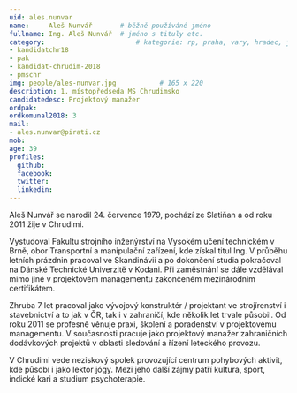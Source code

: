 ```yaml
---
uid: ales.nunvar
name:     Aleš Nunvář		# běžně používáné jméno
fullname: Ing. Aleš Nunvář	# jméno s tituly etc.
category:                 		# kategorie: rp, praha, vary, hradec, jmk, senat
- kandidatchr18
- pak
- kandidat-chrudim-2018
- pmschr
img: people/ales-nunvar.jpg           # 165 x 220
description: 1. místopředseda MS Chrudimsko
candidatedesc: Projektový manažer 
ordpak: 
ordkomunal2018: 3
mail:
- ales.nunvar@pirati.cz
mob: 
age: 39
profiles:
  github: 
  facebook: 
  twitter:
  linkedin:
---
```

Aleš Nunvář se narodil 24. července 1979, pochází ze Slatiňan a od roku 2011 žije v Chrudimi.

Vystudoval Fakultu strojního inženýrství na Vysokém učení technickém v Brně, obor Transportní a manipulační zařízení, kde získal titul Ing. V průběhu letních prázdnin pracoval ve Skandinávii a po dokončení studia pokračoval na Dánské Technické Univerzitě v Kodani. Při zaměstnání se dále vzdělával mimo jiné v projektovém managementu zakončeném mezinárodním certifikátem.

Zhruba 7 let pracoval jako vývojový konstruktér / projektant ve strojírenství i stavebnictví a to jak v ČR, tak i v zahraničí, kde několik let trvale působil. Od roku 2011 se profesně věnuje praxi, školení a poradenství v projektovému managementu. V současnosti pracuje jako projektový manažer zahraničních dodávkových projektů v oblasti sledování a řízení leteckého provozu.

V Chrudimi vede neziskový spolek provozující centrum pohybových aktivit, kde působí i jako lektor jógy. Mezi jeho další zájmy patří kultura, sport, indické kari a studium psychoterapie. 
